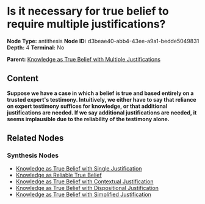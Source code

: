 # Is it necessary for true belief to require multiple justifications?

**Node Type:** antithesis
**Node ID:** d3beae40-abb4-43ee-a9a1-bedde5049831
**Depth:** 4
**Terminal:** No

**Parent:** [Knowledge as True Belief with Multiple Justifications](knowledge-as-true-belief-with-multiple-justifications-synthesis-341b9a16-ead9-426d-8140-7c3ac6d76587.md)

## Content

**Suppose we have a case in which a belief is true and based entirely on a trusted expert's testimony. Intuitively, we either have to say that reliance on expert testimony suffices for knowledge, or that additional justifications are needed. If we say additional justifications are needed, it seems implausible due to the reliability of the testimony alone.**

## Related Nodes

### Synthesis Nodes

- [Knowledge as True Belief with Single Justification](knowledge-as-true-belief-with-single-justification-synthesis-c821dbef-80e1-4d9a-b32d-7f2fa0b38c4d.md)
- [Knowledge as Reliable True Belief](knowledge-as-reliable-true-belief-synthesis-ad342909-71a8-47a8-a9aa-080b17c4cd0d.md)
- [Knowledge as True Belief with Contextual Justification](knowledge-as-true-belief-with-contextual-justification-synthesis-f917c881-9fc4-4202-97c8-5204ed3ab4f3.md)
- [Knowledge as True Belief with Dispositional Justification](knowledge-as-true-belief-with-dispositional-justification-synthesis-93e946e7-dc72-4b90-aedf-ec6ec7621cbe.md)
- [Knowledge as True Belief with Simplified Justification](knowledge-as-true-belief-with-simplified-justification-synthesis-d6db8ed9-bd07-42ca-8312-1d2470cd8e0e.md)
